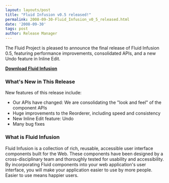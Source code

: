 ```yaml
---
layout: layouts/post
title: "Fluid Infusion v0.5 released!"
permalink: 2008-09-30-Fluid_Infusion_v0_5_released.html
date: '2008-09-30'
tags: post
author: Release Manager
---
```

The Fluid Project is pleased to announce the final release of Fluid Infusion 0.5,
featuring performance improvements, consolidated APIs, and a new Undo feature in Inline Edit.

**[Download Fluid Infusion](https://github.com/fluid-project/infusion)**

### What&#39;s New in This Release

New features of this release include:

- Our APIs have changed: We are consolidating the &quot;look and feel&quot; of the component APIs
- Huge improvements to the Reorderer, including speed and consistency
- New Inline Edit feature: Undo
- Many bug fixes

### What is Fluid Infusion

Fluid Infusion is a collection of rich, reusable, accessible user interface components built for the Web.
These components have been designed by a cross-disciplinary team and thoroughly tested for usability and
accessibility. By incorporating Fluid components into your web application&#39;s user interface, you will
make your application easier to use by more people. Easier to use means happier users.
